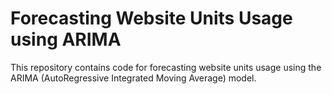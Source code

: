 # Forecasting Website Units Usage using ARIMA

This repository contains code for forecasting website units usage using the ARIMA (AutoRegressive Integrated Moving Average) model.

